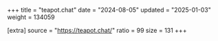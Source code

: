 +++
title = "teapot.chat"
date = "2024-08-05"
updated = "2025-01-03"
weight = 134059

[extra]
source = "https://teapot.chat/"
ratio = 99
size = 131
+++
